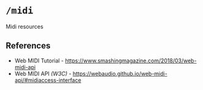 # `/midi`

Midi resources

## References

  - Web MIDI Tutorial - https://www.smashingmagazine.com/2018/03/web-midi-api
  - Web MIDI API _(W3C)_ - https://webaudio.github.io/web-midi-api/#midiaccess-interface

